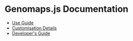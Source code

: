 # Genomaps.js Documentation

- [Use Guide](UseGuide.md)
- [Customisation Details](customisation.md)
- [Developer's Guide](DevGuide.md)
